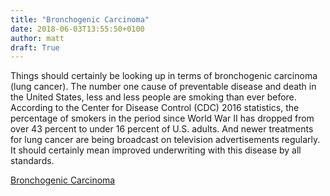```yaml
---
title: "Bronchogenic Carcinoma"
date: 2018-06-03T13:55:50+0100
author: matt
draft: True
---
```

Things should certainly be looking up in terms of bronchogenic carcinoma (lung cancer).  The number one cause of preventable disease and death in the United States, less and less people are smoking than ever before.  According to the Center for Disease Control (CDC) 2016 statistics, the percentage of smokers in the period since World War II has dropped from over 43 percent to under 16 percent of U.S. adults.  And newer treatments for lung cancer are being broadcast on television advertisements regularly.  It should certainly mean improved underwriting with this disease by all standards.

[ Bronchogenic Carcinoma ]( http://brokerworldmag.com/articles/articles.php?articleid=4489 )
